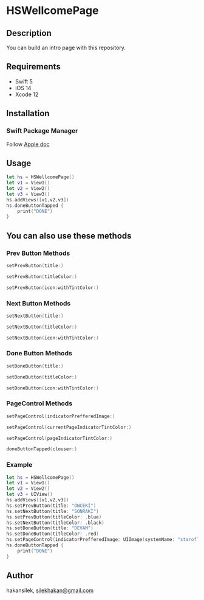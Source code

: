 # HSWellcomePage

## Description
You can build an intro page with this repository.

## Requirements
  - Swift 5
  - iOS 14
  - Xcode 12
  
  ## Installation
  ### Swift Package Manager
  Follow [Apple doc](https://developer.apple.com/documentation/swift_packages/adding_package_dependencies_to_your_app)
  
  ## Usage

  ```swift
  let hs = HSWellcomePage()
  let v1 = View1()
  let v2 = View2()
  let v3 = View3()
  hs.addViews([v1,v2,v3])
  hs.doneButtonTapped {
      print("DONE")
  }
  ```
  
  ## You can also use these methods
  ### Prev Button Methods
  ```swift
  setPrevButton(title:)
  
  setPrevButton(titleColor:)
  
  setPrevButton(icon:withTintColor:)
  ```
  
  ### Next Button Methods
  ```swift
  setNextButton(title:)
  
  setNextButton(titleColor:)
  
  setNextButton(icon:withTintColor:)
  ```
  
  ### Done Button Methods
  ```swift
  setDoneButton(title:)
  
  setDoneButton(titleColor:)
  
  setDoneButton(icon:withTintColor:)
  ```
  
  ### PageControl Methods
  ```swift
  setPageControl(indicatorPrefferedImage:)
  
  setPageControl(currentPageIndicatorTintColor:)
  
  setPageControl(pageIndicatorTintColor:)
  
  doneButtonTapped(clouser:)
  ```
  
  ### Example
  ```swift
  let hs = HSWellcomePage()
  let v1 = View1()
  let v2 = View2()
  let v3 = UIView()
  hs.addViews([v1,v2,v3])
  hs.setPrevButton(title: "ÖNCEKİ")
  hs.setNextButton(title: "SONRAKİ")
  hs.setPrevButton(titleColor: .blue)
  hs.setNextButton(titleColor: .black)
  hs.setDoneButton(title: "DEVAM")
  hs.setDoneButton(titleColor: .red)
  hs.setPageControl(indicatorPrefferedImage: UIImage(systemName: "staroflife.fill") ?? UIImage())
  hs.doneButtonTapped {
      print("DONE")
  }
  ```
  
  ## Author

hakansilek, silekhakan@gmail.com

